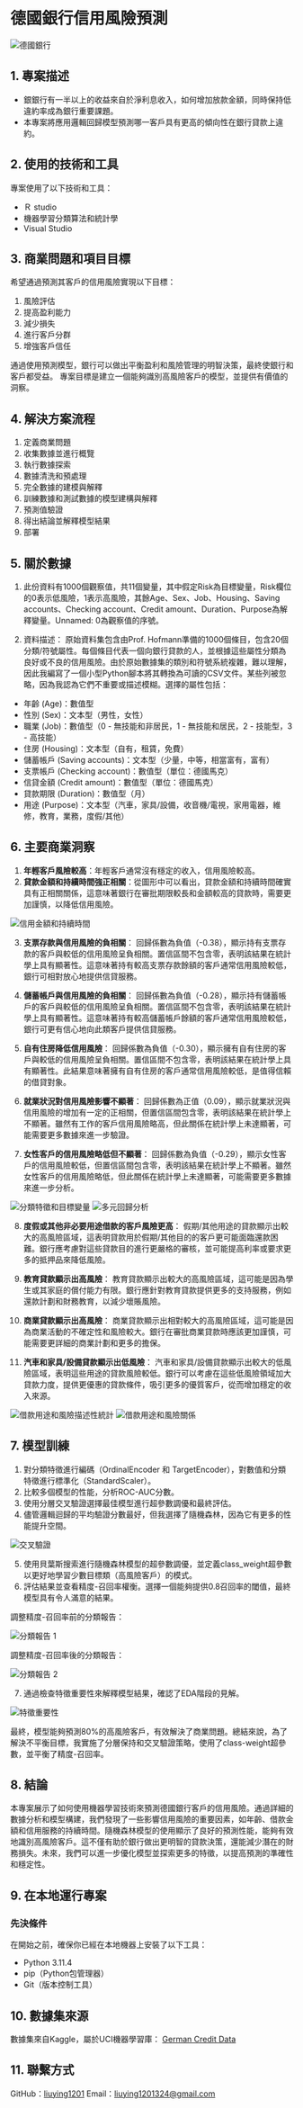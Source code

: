# 德國銀行信用風險預測

![德國銀行](images/german_bank.jpg)

## 1. 專案描述
- 銀銀行有一半以上的收益來自於淨利息收入，如何增加放款金額，同時保持低違約率成為銀行重要課題。
- 本專案將應用邏輯回歸模型預測哪一客戶具有更高的傾向性在銀行貸款上違約。

## 2. 使用的技術和工具
專案使用了以下技術和工具：
- Ｒ studio
- 機器學習分類算法和統計學
- Visual Studio

## 3. 商業問題和項目目標
希望通過預測其客戶的信用風險實現以下目標：
1. 風險評估
2. 提高盈利能力
3. 減少損失
4. 進行客戶分群
5. 增強客戶信任

通過使用預測模型，銀行可以做出平衡盈利和風險管理的明智決策，最終使銀行和客戶都受益。
專案目標是建立一個能夠識別高風險客戶的模型，並提供有價值的洞察。

## 4. 解決方案流程
1. 定義商業問題
2. 收集數據並進行概覽
3. 執行數據探索
4. 數據清洗和預處理
5. 完全數據的建模與解釋
6. 訓練數據和測試數據的模型建構與解釋
7. 預測值驗證
8. 得出結論並解釋模型結果
9. 部署

## 5. 關於數據
1. 此份資料有1000個觀察值，共11個變量，其中假定Risk為目標變量，Risk欄位的0表示低風險，1表示高風險，其餘Age、Sex、Job、Housing、Saving accounts、Checking account、Credit amount、Duration、Purpose為解釋變量。Unnamed: 0為觀察值的序號。

2. 資料描述：
原始資料集包含由Prof. Hofmann準備的1000個條目，包含20個分類/符號屬性。每個條目代表一個向銀行貸款的人，並根據這些屬性分類為良好或不良的信用風險。由於原始數據集的類別和符號系統複雜，難以理解，因此我編寫了一個小型Python腳本將其轉換為可讀的CSV文件。某些列被忽略，因為我認為它們不重要或描述模糊。選擇的屬性包括：
- 年齡 (Age)：數值型
- 性別 (Sex)：文本型（男性，女性）
- 職業 (Job)：數值型（0 - 無技能和非居民，1 - 無技能和居民，2 - 技能型，3 - 高技能）
- 住房 (Housing)：文本型（自有，租賃，免費）
- 儲蓄帳戶 (Saving accounts)：文本型（少量，中等，相當富有，富有）
- 支票帳戶 (Checking account)：數值型（單位：德國馬克）
- 信貸金額 (Credit amount)：數值型（單位：德國馬克）
- 貸款期限 (Duration)：數值型（月）
- 用途 (Purpose)：文本型（汽車，家具/設備，收音機/電視，家用電器，維修，教育，業務，度假/其他）

## 6. 主要商業洞察
1. **年輕客戶風險較高**：年輕客戶通常沒有穩定的收入，信用風險較高。
2. **貸款金額和持續時間強正相關**：從圖形中可以看出，貸款金額和持續時間確實具有正相關關係，這意味著銀行在審批期限較長和金額較高的貸款時，需要更加謹慎，以降低信用風險。

![信用金額和持續時間](images/credit_duration.png)

3. **支票存款與信用風險的負相關**：
回歸係數為負值（-0.38），顯示持有支票存款的客戶與較低的信用風險呈負相關。置信區間不包含零，表明該結果在統計學上具有顯著性。這意味著持有較高支票存款餘額的客戶通常信用風險較低，銀行可相對放心地提供信貸服務。

4. **儲蓄帳戶與信用風險的負相關**：
回歸係數為負值（-0.28），顯示持有儲蓄帳戶的客戶與較低的信用風險呈負相關。置信區間不包含零，表明該結果在統計學上具有顯著性。這意味著持有較高儲蓄帳戶餘額的客戶通常信用風險較低，銀行可更有信心地向此類客戶提供信貸服務。

5. **自有住房降低信用風險**：
回歸係數為負值（-0.30），顯示擁有自有住房的客戶與較低的信用風險呈負相關。置信區間不包含零，表明該結果在統計學上具有顯著性。此結果意味著擁有自有住房的客戶通常信用風險較低，是值得信賴的借貸對象。

6. **就業狀況對信用風險影響不顯著**：
回歸係數為正值（0.09），顯示就業狀況與信用風險的增加有一定的正相關，但置信區間包含零，表明該結果在統計學上不顯著。雖然有工作的客戶信用風險略高，但此關係在統計學上未達顯著，可能需要更多數據來進一步驗證。

7. **女性客戶的信用風險略低但不顯著**：
回歸係數為負值（-0.29），顯示女性客戶的信用風險較低，但置信區間包含零，表明該結果在統計學上不顯著。雖然女性客戶的信用風險略低，但此關係在統計學上未達顯著，可能需要更多數據來進一步分析。

![分類特徵和目標變量](images/categoricalvstarget.png)
![多元回歸分析](images/Regression%20Coefficients.png)

8. **度假或其他非必要用途借款的客戶風險更高**：
假期/其他用途的貸款顯示出較大的高風險區域，這表明貸款用於假期/其他目的的客戶更可能面臨還款困難。銀行應考慮對這些貸款目的進行更嚴格的審核，並可能提高利率或要求更多的抵押品來降低風險。

9. **教育貸款顯示出高風險**：
教育貸款顯示出較大的高風險區域，這可能是因為學生或其家庭的償付能力有限。銀行應針對教育貸款提供更多的支持服務，例如還款計劃和財務教育，以減少壞賬風險。

10. **商業貸款顯示出高風險**：
商業貸款顯示出相對較大的高風險區域，這可能是因為商業活動的不確定性和風險較大。銀行在審批商業貸款時應該更加謹慎，可能需要更詳細的商業計劃和更多的擔保。

11. **汽車和家具/設備貸款顯示出低風險**：
汽車和家具/設備貸款顯示出較大的低風險區域，表明這些用途的貸款風險較低。銀行可以考慮在這些低風險領域加大貸款力度，提供更優惠的貸款條件，吸引更多的優質客戶，從而增加穩定的收入來源。

![借款用途和風險描述性統計](images/Distribution%20of%20Risk%20by%20Purpose.png)
![借款用途和風險關係](images/Purpose%20and%20Credit%20Risk%20Mosaic%20Plot.png)

## 7. 模型訓練
1. 對分類特徵進行編碼（OrdinalEncoder 和 TargetEncoder），對數值和分類特徵進行標準化（StandardScaler）。
2. 比較多個模型的性能，分析ROC-AUC分數。
3. 使用分層交叉驗證選擇最佳模型進行超參數調優和最終評估。
4. 儘管邏輯迴歸的平均驗證分數最好，但我選擇了隨機森林，因為它有更多的性能提升空間。

![交叉驗證](images/cross_val.png)

5. 使用貝葉斯搜索進行隨機森林模型的超參數調優，並定義class_weight超參數以更好地學習少數目標類（高風險客戶）的模式。
6. 評估結果並查看精度-召回率權衡。選擇一個能夠提供0.8召回率的閾值，最終模型具有令人滿意的結果。

調整精度-召回率前的分類報告：

![分類報告 1](images/class_report_2.jpeg)

調整精度-召回率後的分類報告：

![分類報告 2](images/class_report_1.jpeg)

7. 通過檢查特徵重要性來解釋模型結果，確認了EDA階段的見解。

![特徵重要性](images/feature_importances.png)

最終，模型能夠預測80%的高風險客戶，有效解決了商業問題。總結來說，為了解決不平衡目標，我實施了分層保持和交叉驗證策略，使用了class-weight超參數，並平衡了精度-召回率。

## 8. 結論
本專案展示了如何使用機器學習技術來預測德國銀行客戶的信用風險。通過詳細的數據分析和模型構建，我們發現了一些影響信用風險的重要因素，如年齡、借款金額和信用服務的持續時間。隨機森林模型的使用顯示了良好的預測性能，能夠有效地識別高風險客戶。這不僅有助於銀行做出更明智的貸款決策，還能減少潛在的財務損失。未來，我們可以進一步優化模型並探索更多的特徵，以提高預測的準確性和穩定性。

## 9. 在本地運行專案
### 先決條件
在開始之前，確保你已經在本地機器上安裝了以下工具：
- Python 3.11.4
- pip（Python包管理器）
- Git（版本控制工具）

## 10. 數據集來源
數據集來自Kaggle，屬於UCI機器學習庫：
[German Credit Data](https://www.kaggle.com/datasets/uciml/german-credit)

## 11. 聯繫方式
GitHub：[liuying1201](https://github.com/liuying1201)
Email：liuying1201324@gmail.com

